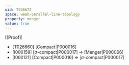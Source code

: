 ```yaml
---
uid: T026672
space: weak-parallel-line-topology
property: menger
value: true
---
```

[[Proof]]

* [T026660] [Compact|P000016]
* [I000159] [$\sigma$-compact|P000017] => [Menger|P000066]
* [I000121] [Compact|P000016] => [$\sigma$-compact|P000017]

